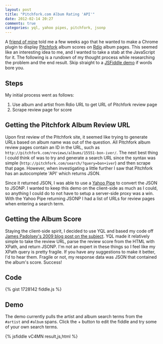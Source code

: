 ```yaml
---
layout: post
title: "Pitchfork.com Album Rating 'API'"
date: 2012-02-14 20:27
comments: true
categories: yql, yahoo pipes, pitchfork, jsonp
---
```


A [friend of mine](https://twitter.com/mcsheffrey) told me a few weeks ago that he wanted to make a Chrome plugin to display [Pitchfork](http://pitchfork.com) album scores on [Rdio](http://rdio.com) album pages. This seemed like an interesting idea to me, and I wanted to take a stab at the JavaScript for it. The following is a rundown of my thought process while researching the problem and the end result. Skip straight to a [JSFiddle demo](#p4k_demo) if words bore you.

<!--more-->

## Steps

My initial process went as follows:
1. Use album and artist from Rdio URL to get URL of Pitchfork review page
2. Scrape review page for score

## Getting the Pitchfork Album Review URL

Upon first review of the Pitchfork site, it seemed like trying to generate URLs based on album name was out of the question. All Pitchfork album review pages contain an ID in the URL, such as `http://pitchfork.com/reviews/albums/15551-bon-iver/`. The next best thing I could think of was to try and generate a search URL since the syntax was simple (`http://pitchfork.com/search/?query=bon+iver`) and then scrape that page. However, when investigating a little further I saw that Pitchfork has an autocomplete 'API' which returns JSON.

Since it returned JSON, I was able to use a [Yahoo Pipe](http://run.pipes.yahoo.com/pipes/pipe.info?_id=332d9216d8910ba39e6c2577fd321a6a) to convert the JSON to JSONP. I wanted to keep this demo on the client-side as much as I could, so anything I could do to not have to setup a server-side proxy was a win. With the Yahoo Pipe returning JSONP I had a list of URLs for review pages when entering a search term.

## Getting the Album Score

Staying the client-side spirit, I decided to use YQL and based my code off [James Padolsey's 2009 blog post on the subject](http://james.padolsey.com/javascript/using-yql-with-jsonp/). YQL made it relatively simple to take the review URL, parse the review score from the HTML with XPath, and return JSONP. I'm not an expert in these things so I feel like my XPath query is pretty fragile. If you have any suggestions to make it better, I'd to hear them. Fragile or not, my response data was JSON that contained the album's score. Success!

## Code

{% gist 1728142 fiddle.js %}

<a id="p4k_demo"></a>
## Demo

The demo currently pulls the artist and album search terms from the `#artist` and `#album` spans. Click the + button to edit the fiddle and try some of your own search terms. 

{% jsfiddle vC4MN result,js,html %}
